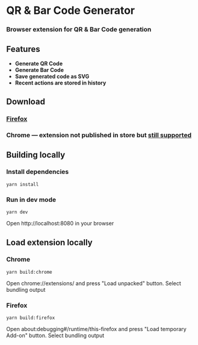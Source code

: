 # QR & Bar Code Generator
### Browser extension for QR & Bar Code generation


## Features
- **Generate QR Code**
- **Generate Bar Code**
- **Save generated code as SVG**
- **Recent actions are stored in history**


## Download
### [Firefox](https://addons.mozilla.org/en-US/firefox/addon/qr-bar-code-generator)
### Chrome — extension not published in store but [still supported](#chrome)


## Building locally
### Install dependencies
`yarn install`

### Run in dev mode
`yarn dev`

Open http://localhost:8080 in your browser


## Load extension locally
### Chrome
`yarn build:chrome`

Open chrome://extensions/ and press "Load unpacked" button. Select bundling output

### Firefox
`yarn build:firefox`

Open about:debugging#/runtime/this-firefox and press "Load temporary Add-on" button. Select bundling output
